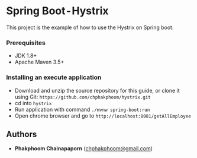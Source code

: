 # Spring Boot - Hystrix

This project is the example of how to use the Hystrix on Spring boot.

### Prerequisites

* JDK 1.8+
* Apache Maven 3.5+

### Installing an execute application

* Download and unzip the source repository for this guide, or clone it using Git: 
`https://github.com/chphakphoom/hystrix.git`
* cd into `hystrix`
* Run application with command `./mvnw spring-boot:run`
* Open chrome browser and go to `http://localhost:8081/getAllEmployee`

## Authors

* **Phakphoom Chainapaporn** (chphakphoom@gmail.com) 